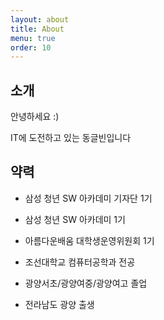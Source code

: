 ```yaml
---
layout: about
title: About
menu: true
order: 10
---
```



## 소개

안녕하세요 :)

IT에 도전하고 있는 동글빈입니다

## 약력

- 삼성 청년 SW 아카데미 기자단 1기

- 삼성 청년 SW 아카데미 1기

- 아름다운배움 대학생운영위원회 1기

- 조선대학교 컴퓨터공학과 전공

- 광양서초/광양여중/광양여고 졸업

- 전라남도 광양 출생
